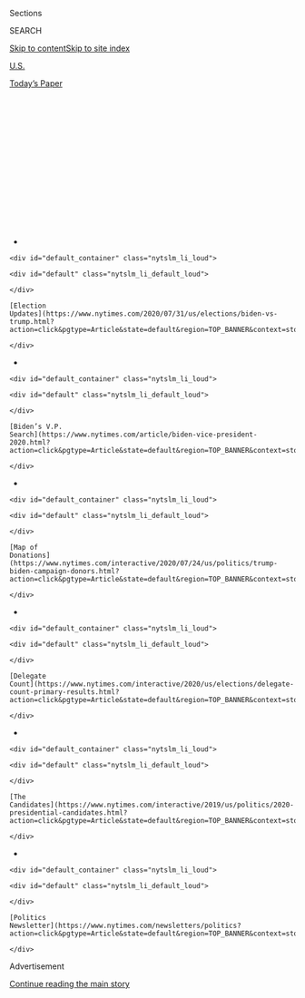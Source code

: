 <div id="app">

<div>

<div>

<div>

<div class="NYTAppHideMasthead css-1q2w90k e1suatyy0">

<div class="section css-ui9rw0 e1suatyy2">

<div class="css-eph4ug er09x8g0">

<div class="css-6n7j50">

</div>

<span class="css-1dv1kvn">Sections</span>

<div class="css-10488qs">

<span class="css-1dv1kvn">SEARCH</span>

</div>

[Skip to content](#site-content)[Skip to site
index](#site-index)

</div>

<div id="masthead-section-label" class="css-1wr3we4 eaxe0e00">

[U.S.](https://www.nytimes.com/section/us)

</div>

<div class="css-10698na e1huz5gh0">

</div>

</div>

<div id="masthead-bar-one" class="section hasLinks css-15hmgas e1csuq9d3">

<div class="css-uqyvli e1csuq9d0">

</div>

<div class="css-1uqjmks e1csuq9d1">

</div>

<div class="css-9e9ivx">

[](https://myaccount.nytimes.com/auth/login?response_type=cookie&client_id=vi)

</div>

<div class="css-1bvtpon e1csuq9d2">

[Today’s
Paper](https://www.nytimes.com/section/todayspaper)

</div>

</div>

</div>

</div>

<div data-aria-hidden="false">

<div id="site-content" data-role="main">

<div>

<div class="css-1aor85t" style="opacity:0.000000001;z-index:-1;visibility:hidden">

<div class="css-1hqnpie">

<div class="css-epjblv">

<span class="css-17xtcya">[U.S.](/section/us)</span><span class="css-x15j1o">|</span><span class="css-fwqvlz">Roger
Stone Is Sentenced to Over 3 Years in
Prison</span>

</div>

<div class="css-k008qs">

<div class="css-1iwv8en">

<span class="css-18z7m18"></span>

<div>

</div>

</div>

<span class="css-1n6z4y">https://nyti.ms/37PBWad</span>

<div class="css-1705lsu">

<div class="css-4xjgmj">

<div class="css-4skfbu" data-role="toolbar" data-aria-label="Social Media Share buttons, Save button, and Comments Panel with current comment count" data-testid="share-tools">

  - 
  - 
  - 
  - 
    
    <div class="css-6n7j50">
    
    </div>

  - 
  - 

</div>

</div>

</div>

</div>

</div>

</div>

<div id="NYT_TOP_BANNER_REGION" class="css-13pd83m">

<div>

<div id="styln-elections-notifications-menu" class="section interactive-content interactive-size-medium css-1edisqu">

<div class="css-17ih8de interactive-body">

<div class="nytslm_innerContainer" data-aria-live="polite">

<div class="nytslm_title">

</div>

  - 
    
    <div id="default_container" class="nytslm_li_loud">
    
    <div id="default" class="nytslm_li_default_loud">
    
    </div>
    
    [Election
    Updates](https://www.nytimes.com/2020/07/31/us/elections/biden-vs-trump.html?action=click&pgtype=Article&state=default&region=TOP_BANNER&context=storylines_menu)
    
    </div>

  - 
    
    <div id="default_container" class="nytslm_li_loud">
    
    <div id="default" class="nytslm_li_default_loud">
    
    </div>
    
    [Biden’s V.P.
    Search](https://www.nytimes.com/article/biden-vice-president-2020.html?action=click&pgtype=Article&state=default&region=TOP_BANNER&context=storylines_menu)
    
    </div>

  - 
    
    <div id="default_container" class="nytslm_li_loud">
    
    <div id="default" class="nytslm_li_default_loud">
    
    </div>
    
    [Map of
    Donations](https://www.nytimes.com/interactive/2020/07/24/us/politics/trump-biden-campaign-donors.html?action=click&pgtype=Article&state=default&region=TOP_BANNER&context=storylines_menu)
    
    </div>

  - 
    
    <div id="default_container" class="nytslm_li_loud">
    
    <div id="default" class="nytslm_li_default_loud">
    
    </div>
    
    [Delegate
    Count](https://www.nytimes.com/interactive/2020/us/elections/delegate-count-primary-results.html?action=click&pgtype=Article&state=default&region=TOP_BANNER&context=storylines_menu)
    
    </div>

  - 
    
    <div id="default_container" class="nytslm_li_loud">
    
    <div id="default" class="nytslm_li_default_loud">
    
    </div>
    
    [The
    Candidates](https://www.nytimes.com/interactive/2019/us/politics/2020-presidential-candidates.html?action=click&pgtype=Article&state=default&region=TOP_BANNER&context=storylines_menu)
    
    </div>

  - 
    
    <div id="default_container" class="nytslm_li_loud">
    
    <div id="default" class="nytslm_li_default_loud">
    
    </div>
    
    [Politics
    Newsletter](https://www.nytimes.com/newsletters/politics?action=click&pgtype=Article&state=default&region=TOP_BANNER&context=storylines_menu)
    
    </div>

</div>

</div>

</div>

</div>

</div>

<div id="top-wrapper" class="css-1sy8kpn">

<div id="top-slug" class="css-l9onyx">

Advertisement

</div>

[Continue reading the main
story](#after-top)

<div class="ad top-wrapper" style="text-align:center;height:100%;display:block;min-height:250px">

<div id="top" class="place-ad" data-position="top" data-size-key="top">

</div>

</div>

<div id="after-top">

</div>

</div>

<div>

<div id="sponsor-wrapper" class="css-1hyfx7x">

<div id="sponsor-slug" class="css-19vbshk">

Supported by

</div>

[Continue reading the main
story](#after-sponsor)

<div id="sponsor" class="ad sponsor-wrapper" style="text-align:center;height:100%;display:block">

</div>

<div id="after-sponsor">

</div>

</div>

<div class="css-186x18t">

</div>

<div class="css-1vkm6nb ehdk2mb0">

# Roger Stone Is Sentenced to Over 3 Years in Prison

</div>

The sentencing played out amid extraordinary upheaval at the Justice
Department and a virtual standoff between the president and the attorney
general.

![<span class="css-16f3y1r e13ogyst0">Roger J. Stone Jr., the Republican
political consultant and friend of President Trump, was sentenced to
more than three years in prison for obstructing a congressional
inquiry.</span><span class="css-cch8ym"><span class="css-1dv1kvn">Credit</span><span class="css-cnj6d5 e1z0qqy90" itemprop="copyrightHolder"><span class="css-1ly73wi e1tej78p0">Credit...</span><span>T.J.
Kirkpatrick for The New York
Times</span></span></span>](https://static01.nyt.com/images/2020/02/20/us/politics/20dc-stone-sub2/20dc-stone-sub2-videoSixteenByNine3000.jpg)

<div class="css-18e8msd">

<div class="css-vp77d3 epjyd6m0">

<div class="css-hus3qt ey68jwv0" data-aria-hidden="true">

[![Sharon
LaFraniere](https://static01.nyt.com/images/2018/07/12/multimedia/author-sharon-lafraniere/author-sharon-lafraniere-thumbLarge.png
"Sharon LaFraniere")](https://www.nytimes.com/by/sharon-lafraniere)

</div>

<div class="css-1baulvz">

By [<span class="css-1baulvz last-byline" itemprop="name">Sharon
LaFraniere</span>](https://www.nytimes.com/by/sharon-lafraniere)

</div>

</div>

  - 
    
    <div class="css-ld3wwf e16638kd2">
    
    Published Feb. 20, 2020Updated July 19,
    2020
    
    </div>

  - 
    
    <div class="css-4xjgmj">
    
    <div class="css-pvvomx" data-role="toolbar" data-aria-label="Social Media Share buttons, Save button, and Comments Panel with current comment count" data-testid="share-tools">
    
      - 
      - 
      - 
      - 
        
        <div class="css-6n7j50">
        
        </div>
    
      - 
      - 
    
    </div>
    
    </div>

</div>

</div>

<div class="section meteredContent css-1r7ky0e" name="articleBody" itemprop="articleBody">

<div class="css-1fanzo5 StoryBodyCompanionColumn">

<div class="css-53u6y8">

WASHINGTON — [Roger J. Stone
Jr.](https://www.nytimes.com/2020/07/19/us/politics/roger-stone-mo-kelly-slur.html),
a longtime friend and adviser of President Trump, was sentenced Thursday
to more than three years in prison in a politically fraught case that
put the president at odds with his attorney general, stirred widespread
consternation in the Justice Department and provoked the judge in the
case to denounce pressure on the justice system.

In announcing the 40-month sentence, Judge Amy Berman Jackson of United
States District Court in Washington suggested that attacks on federal
judges, prosecutors and juries should be a wake-up call about the
threats now endangering an independent justice system. While she never
mentioned Mr. Trump by name, her remarks seemed directed at him.

“The dismay and the disgust at the attempts by others to defend his
actions as just business as usual in our polarized climate should
transcend party,” the judge said of Mr. Stone. “The dismay and disgust
at any attempt to interfere with the efforts of prosecutors and members
of the judiciary to fulfill their duty should transcend party.”

The case [was thrown into
disarray](https://www.nytimes.com/2020/02/11/us/politics/roger-stone-sentencing.html)
last week when Attorney General William P. Barr overruled [a sentencing
recommendation](https://www.nytimes.com/2020/02/10/us/roger-stone-prison-sentence.html)
by four career prosecutors, who then quit the case in protest. Mr. Barr
said he decided on his own that the prosecutors’ request for a prison
term of seven to nine years was too harsh. But his move coincided with
[Mr. Trump’s public
complaints](https://www.nytimes.com/2020/02/14/us/politics/trump-william-barr.html)
about the prosecutors’ recommendation and [elicited widespread
criticism](https://www.nytimes.com/2020/02/12/us/politics/justice-department-roger-stone-sentencing.html)
that he had bent to the president’s will.

</div>

</div>

<div class="css-1fanzo5 StoryBodyCompanionColumn">

<div class="css-53u6y8">

The attorney general, facing a backlash within the department, [asked
Mr. Trump in a nationally televised
interview](https://www.nytimes.com/2020/02/13/us/politics/william-barr-trump.html)
to cease his running commentary about the department’s criminal cases.

Yet less than three hours after Mr. Stone was sentenced, the president
declared he should be “exonerated,” echoing the defense team’s arguments
in detail. Speaking in Las Vegas, he said Mr. Stone was the victim of “a
bad jury” led by an anti-Trump activist And he suggested that he would
use his clemency power to spare Mr. Stone if Judge Jackson did not agree
to a new trial sought by defense lawyers.

A jury in November [convicted Mr. Stone of seven felony
charges](https://www.nytimes.com/2019/11/15/us/politics/roger-stone-trial-guilty.html),
including lying under oath to a congressional committee and threatening
a witness whose testimony would have exposed those lies. In biting
tones, Judge Jackson dismissed any notion that the case lacked merit.

She said that Mr. Stone hindered a congressional inquiry of national
importance because the truth would have embarrassed the president and
his 2016 campaign. The documentary evidence alone, she said, proved that
Mr. Stone deceived the House Intelligence Committee about his efforts to
obtain information from WikiLeaks about Democratic emails that had been
stolen by Russian operatives who sought to influence the 2016
presidential election.

“He was not prosecuted, as some have complained, for standing up for the
president. He was prosecuted for covering up for the president,” the
judge said. In government inquiries, she added, “the truth still exists.
The truth still matters.” Otherwise, she said, “everyone loses.”

</div>

</div>

<div class="css-1fanzo5 StoryBodyCompanionColumn">

<div class="css-53u6y8">

Judge Jackson took special umbrage at the defense team’s argument that
Mr. Stone’s deception was of no real consequence. “Sure, defense is free
to say, ‘Who cares?’” she said. “But I will say this: Congress cared.”
So, too, she said, did the Justice Department and U.S. attorney’s
office, which brought the case, and the jurors who heard the
evidence.

<div id="NYT_MAIN_CONTENT_1_REGION" class="css-9tf9ac">

<div>

<div id="styln-nfldraft-updates-block" class="section interactive-content interactive-size-medium css-1ftcdic">

<div class="css-17ih8de interactive-body">

<div id="styln-briefing-block" data-asset-id="">

<div class="briefing-block-header-section">

# [Latest Updates: 2020 Election](https://www.nytimes.com/2020/07/31/us/elections/biden-vs-trump.html?action=click&pgtype=Article&state=default&region=MAIN_CONTENT_1&context=storylines_live_updates)

<div class="briefing-block-ts">

Updated 2020-08-01T01:26:45.732Z

</div>

</div>

  - [Kamala Harris, a top vice-presidential contender, confronts double
    standards.](https://www.nytimes.com/2020/07/31/us/elections/biden-vs-trump.html?action=click&pgtype=Article&state=default&region=MAIN_CONTENT_1&context=storylines_live_updates#link-29fdff45)
  - [Karen Bass and Susan Rice are rising on Biden’s vice-presidential
    shortlist.](https://www.nytimes.com/2020/07/31/us/elections/biden-vs-trump.html?action=click&pgtype=Article&state=default&region=MAIN_CONTENT_1&context=storylines_live_updates#link-13ec3d9c)
  - [Trump says Russian bounties to kill U.S. troops ‘never took
    place.’](https://www.nytimes.com/2020/07/31/us/elections/biden-vs-trump.html?action=click&pgtype=Article&state=default&region=MAIN_CONTENT_1&context=storylines_live_updates#link-49e9a016)

<div class="briefing-block-footer">

<div class="briefing-block-footer-meta">

[See more
updates](https://www.nytimes.com/2020/07/31/us/elections/biden-vs-trump.html?action=click&pgtype=Article&state=default&region=MAIN_CONTENT_1&context=storylines_live_updates)

</div>

</div>

</div>

</div>

</div>

</div>

</div>

“The American people cared. And I care,” she declared.

In his remarks in Las Vegas, Mr. Trump made clear he was not satisfied
with the outcome of the case.

“I’m not going to do anything in terms of the great powers bestowed on a
president of the United States,” he said. “I want the process to play
out. I think that’s the best thing to do because I’d love to see Roger
exonerated — and I’d love to see it happen — because personally I think
he was treated unfairly. ”

He said he would wait to see how the case was ultimately resolved.

“We will watch the process and watch it very closely,” the president
added. “And at some point, I will make a determination. But Roger Stone
and everybody has to be treated fairly. And this has not been a fair
process, OK?”

Judge Jackson, who spent six years in the U.S. attorney’s office in
Washington that handled the case, interrogated the prosecutor who
replaced the four who quit over the change in sentencing recommendation
ordered by Mr. Barr. In a second sentencing recommendation, prosecutors
said “far less” of a prison term than seven to nine years was warranted,
but left the length of incarceration up to the judge.

Why, she asked, had the prosecutors scrapped Justice Department policy —
as well as the usual practice of the office — and sought a more lenient
punishment than advisory sentencing guidelines suggested?

“As I understand it, you are representing the United States of America,”
she told John Crabb Jr., an assistant United States attorney, with a
trace of sarcasm. “I fear you know less about the case, saw less of the
testimony and exhibits than just about every other person in this
courtroom.”

</div>

</div>

<div class="css-1fanzo5 StoryBodyCompanionColumn">

<div class="css-53u6y8">

“Is there anything you would like to say about why you are the one
standing here?” she asked.

Clearly uncomfortable, Mr. Crabb apologized to the judge for “the
confusion the government has caused.” He went out of his way to
compliment her, saying the Justice Department trusted her to decide
because of her expertise in such cases and “this court’s record of
thoughtful analysis and fair sentences.”

Mr. Crabb defended the prosecution as a “righteous” effort to hold Mr.
Stone to account for “serious” crimes. And he said the prosecutors who
resigned from the case were not to blame for the confusion, instead
blaming “a miscommunication” between Mr. Barr and Timothy Shea, the
newly appointed United States attorney for the District of Columbia.

“The Department of Justice and the United States attorney’s office is
committed to enforcing the law without fear, favor or political
influence,” he said.

But Mr. Crabb raised yet more questions by simultaneously defending the
argument for a stiff sentence laid out in the office’s first sentencing
memo without disavowing the second sentencing memo that argued for a
lighter punishment.

“I’m not at liberty to discuss internal deliberations,” he said when the
judge pressed him for details. “I apologize.”

Judge Jackson said she agreed with the Justice Department’s second memo
that the sentencing guidelines were too harsh. But she said she wondered
if the government would adopt that same stance in future cases or
whether it was reserved only for Mr. Stone.

The Stone case was one of the last prosecutions arising from the
investigation by the special counsel, Robert S. Mueller III, into
Russian interference in the 2016 presidential race. Despite the
controversy surrounding it, Judge Jackson said repeatedly on Thursday
that she was treating the case like any ordinary prosecution.

</div>

</div>

<div class="css-1fanzo5 StoryBodyCompanionColumn">

<div class="css-53u6y8">

She said she took into account that Mr. Stone is 67 and had no criminal
record. Working against Mr. Stone, she said, was his “belligerence” and
“incendiary” conduct after he was indicted. On social media, Mr. Stone
[posted a photograph of the
judge](https://www.nytimes.com/2019/02/19/us/roger-stone-instagram-judge.html)
with the image of a cross hairs near her head.

In response, Judge Jackson imposed a strict gag order on Mr. Stone, but
she said he violated it even during trial when he appeared to ask the
president, through a proxy, for a pardon. Flouting court orders and
threatening the security of court personnel “is intolerable to the
administration of justice,” she declared.

Much of the debate over Mr. Stone’s sentence revolved around whether he
merely tried to influence a witness not to cooperate or issued a threat
of violence, which under the sentencing guidelines would prompt a far
more substantial penalty.

Initially, the prosecutors asserted that Mr. Stone’s threat of bodily
harm justified a stiffer sentence. So, too, did the fact that he
prevented congressional investigators from discovering the truth and
carried out an extensive scheme over many months to frustrate them, they
said.

Then they appeared to back off, noting that the witness, a New York
radio host named Randy Credico, had written a letter to the judge saying
he never feared that Mr. Stone himself would actually harm him.

Seth Ginsberg, Mr. Stone’s defense lawyer, said that Mr. Stone was
simply engaging in his usual banter. “Mr. Stone is know for using rough,
hyperbolic language,” he said. “There was no threat at all.”

Judge Jackson said Mr. Credico was an “extremely nervous” witness whose
accounts had varied over time. She noted that he had testified to a
grand jury that he had left his home and was wearing a disguise because
he feared he would be in danger if Mr. Stone identified him as “a rat.”

</div>

</div>

<div class="css-1fanzo5 StoryBodyCompanionColumn">

<div class="css-53u6y8">

During the trial, Mr. Credico said that he feared Mr. Stone, a
well-known political commentator, would create havoc in his life and
that of a close friend’s if he testified before the House committee. He
ultimately took the Fifth Amendment.

The judge said she could not simply overlook Mr. Stone’s texts to Mr.
Credico, including one that read, “Prepare to die.”

While Mr. Stone clearly enjoyed “adolescent mind games,” she said,
“nothing about this case was a joke. It wasn’t a stunt and it wasn’t a
prank.”

Zach Montague contributed
reporting.

</div>

</div>

<div>

</div>

</div>

<div>

</div>

<div>

</div>

<div id="NYT_BELOW_MAIN_CONTENT_REGION">

<div>

<div id="STLYN_guide_v1_STYLN_guide_a" class="section css-l08pwh interactive-content interactive-size-medium">

<div class="css-17ih8de interactive-body">

<div class="g-story g-freebird g-max-limit" data-preview-slug="styln-scroll-guide">

</div>

<div id="g-electionguide-id" class="g-electionguide">

<div class="g-electionguide-container">

<div class="g-electionguide-wrapper">

<div class="g-electionguide-logo">

</div>

# Our 2020 Election Guide

Updated July 31, 2020

  - 
    
    -----
    
    ## The Latest
    
      - President Trump’s assault on the Postal Service is intersecting
        with his attacks on mail-in voting. [Voting rights groups say it
        is a recipe for
        disaster.](https://www.nytimes.com/2020/07/31/us/politics/trump-usps-mail-delays.html?action=click&pgtype=Article&state=default&region=BELOW_MAIN_CONTENT&context=storylines_guide)

  - 
    
    -----
    
    ## Biden’s V.P. Search
    
      - [Here are 13
        women](https://www.nytimes.com/article/biden-vice-president-2020.html?action=click&pgtype=Article&state=default&region=BELOW_MAIN_CONTENT&context=storylines_guide)
        who have been under consideration to be Joe Biden’s running
        mate, and why each might be chosen — and might not be.

  - 
    
    -----
    
    ## Keep Up With Our Coverage
    
      - Get an
        [email](https://www.nytimes.com/newsletters/politics?action=click&pgtype=Article&state=default&region=BELOW_MAIN_CONTENT&context=storylines_guide)
        recapping the day’s news
    
    <!-- end list -->
    
      - Download our mobile app on
        [iOS](https://apps.apple.com/us/app/nytimes/id284862083?ls=1&mat_click_id=5c79ae7455014fd1bd66b5610c05b8f2-20191112-16948&referrer=mat_click_id%3D5c79ae7455014fd1bd66b5610c05b8f2-20191112-16948%26link_click_id%3D722930677036718082)
        and
        [Android](http://a.localytics.com/android?id=com.nytimes.android&referrer=utm_source%3Dother_nyt_mobile_web%26utm_medium%3DWeb%2520page%26utm_term%3DGeneral%2520Mobile%2520Page%26utm_campaign%3DNYT%2520Mobile%2520General%2520Page)
        and turn on Breaking News and Politics alerts

</div>

</div>

</div>

</div>

</div>

</div>

</div>

<div>

</div>

<div>

<div id="bottom-wrapper" class="css-1ede5it">

<div id="bottom-slug" class="css-l9onyx">

Advertisement

</div>

[Continue reading the main
story](#after-bottom)

<div id="bottom" class="ad bottom-wrapper" style="text-align:center;height:100%;display:block;min-height:90px">

</div>

<div id="after-bottom">

</div>

</div>

</div>

</div>

</div>

## Site Index

<div>

</div>

## Site Information Navigation

  - [© <span>2020</span> <span>The New York Times
    Company</span>](https://help.nytimes.com/hc/en-us/articles/115014792127-Copyright-notice)

<!-- end list -->

  - [NYTCo](https://www.nytco.com/)
  - [Contact
    Us](https://help.nytimes.com/hc/en-us/articles/115015385887-Contact-Us)
  - [Work with us](https://www.nytco.com/careers/)
  - [Advertise](https://nytmediakit.com/)
  - [T Brand Studio](http://www.tbrandstudio.com/)
  - [Your Ad
    Choices](https://www.nytimes.com/privacy/cookie-policy#how-do-i-manage-trackers)
  - [Privacy](https://www.nytimes.com/privacy)
  - [Terms of
    Service](https://help.nytimes.com/hc/en-us/articles/115014893428-Terms-of-service)
  - [Terms of
    Sale](https://help.nytimes.com/hc/en-us/articles/115014893968-Terms-of-sale)
  - [Site
    Map](https://spiderbites.nytimes.com)
  - [Help](https://help.nytimes.com/hc/en-us)
  - [Subscriptions](https://www.nytimes.com/subscription?campaignId=37WXW)

</div>

</div>

</div>

</div>
